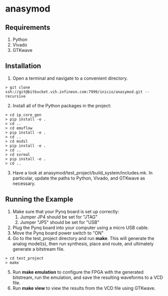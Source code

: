 # anasymod

## Requirements
1. Python
2. Vivado
3. GTKwave

## Installation
1. Open a terminal and navigate to a convenient directory.
```shell
> git clone ssh://git@bitbucket.vih.infineon.com:7999/inicio/anasymod.git --recursive
```
2. Install all of the Python packages in the project:
```shell
> cd ip_core_gen
> pip install -e .
> cd ..
> cd emuflow
> pip install -e .
> cd ..
> cd msdsl
> pip install -e .
> cd ..
> cd svreal
> pip install -e .
> cd ..
```
3. Have a look at anasymod/test_project/build_system/includes.mk.  In particular, update the paths to Python, Vivado, and GTKwave as necessary.

## Running the Example
1. Make sure that your Pynq board is set up correctly:
    1. Jumper JP4 should be set for "JTAG"
    2. Jumper "JP5" should be set for "USB"
2. Plug the Pynq board into your computer using a micro USB cable.
3. Move the Pynq board power switch to "ON"
4. Go to the test_project directory and run **make**.  This will generate the analog model(s), then run synthesis, place and route, and ultimately generate a bitstream file.
```shell
> cd test_project
> make
```
5. Run **make emulation** to configure the FPGA with the generated bitstream, run the emulation, and save the resulting waveforms to a VCD file.
6. Run **make view** to view the results from the VCD file using GTKwave.